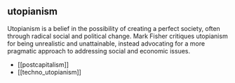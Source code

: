 ## utopianism
Utopianism is a belief in the possibility of creating a perfect society, often through radical social and political change. Mark Fisher critiques utopianism for being unrealistic and unattainable, instead advocating for a more pragmatic approach to addressing social and economic issues.


- [[postcapitalism]]
- [[techno_utopianism]]